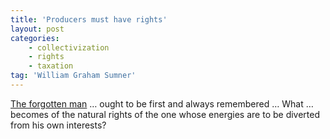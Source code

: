 ```yaml
---
title: 'Producers must have rights'
layout: post
categories:
    - collectivization
    - rights
    - taxation
tag: 'William Graham Sumner'
---
```


[The forgotten man](https://www.gregraven.website/the-forgotten-man/) … ought to be first and always remembered … What … becomes of the natural rights of the one whose energies are to be diverted from his own interests?